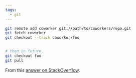 ```yaml
---
tags:
  - git
---
```

```sh
git remote add coworker git://path/to/coworkers/repo.git
git fetch coworker
git checkout --track coworker/foo


# then in future
git checkout foo
git pull
```

From this [answer on StackOverflow](https://stackoverflow.com/a/5884825).